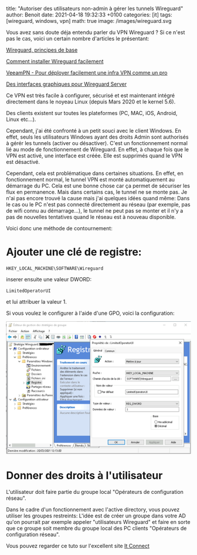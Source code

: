 title: "Autoriser des utilisateurs non-admin à gérer les tunnels Wireguard"
author: Benoit
date: 2021-04-18 19:32:33 +0100
categories: [it]
tags: [wireguard, windows, vpn]
math: true
image: /images/wireguard.svg

Vous avez sans doute déja entendu parler du VPN Wireguard ? Si ce n'est pas le cas, voici un certain nombre d'articles le présentant:

[Wireguard, principes de base]

[Comment installer Wireguard facilement]

[VeeamPN - Pour déployer facilement une infra VPN comme un pro]

[Des interfaces graphiques pour Wireguard Server]

Ce VPN est très facile à configurer, sécurisé et est maintenant intégré directement dans le noyeau Linux (depuis Mars 2020 et le kernel 5.6).

Des clients existent sur toutes les plateformes (PC, MAC, iOS, Android, Linux etc...).

Cependant, j'ai été confronté à un petit souci avec le client Windows. En effet, seuls les utilisateurs Windows ayant des droits Admin sont authorisés à gérér les tunnels (activer ou désactiver). C'est un fonctionnement normal lié au mode de fonctionnement de Wireguard. En effet, à chaque fois que le VPN est activé, une interface est créée. Elle est supprimés quand le VPN est désactivé.

Cependant, cela est problématique dans certaines situations. En effet, en fonctionnement normal, le tunnel VPN est monté automatiquement au démarrage du PC. Cela est une bonne chose car ça permet de sécuriser les flux en permanence. Mais dans certains cas, le tunnel ne se monte pas. Je n'ai pas encore trouvé la cause mais j'ai quelques idées quand même: Dans le cas ou le PC n'est pas connecté directement au réseau (par exemple, pas de wifi connu au démarrage...), le tunnel ne peut pas se monter et il n'y a pas de nouvelles tentatives quand le réseau est à nouveau disponible.

Voici donc une méthode de contournement:

# Ajouter une clé de registre:

```
HKEY_LOCAL_MACHINE\SOFTWARE\Wireguard
```

inserer ensuite une valeur DWORD:
```
LimitedOperatorUI
```
et lui attribuer la valeur 1.

Si vous voulez le configurer à l'aide d'une GPO, voici la configuration:

![GPO clé de registre wireguard](/images/gpo1-Wireguard.png)

# Donner des droits à l'utilisateur

L'utilisateur doit faire partie du groupe local "Opérateurs de configuration réseau".

Dans le cadre d'un fonctionnement avec l'active directory, vous pouvez utiliser les groupes restreints: L'idée est de créer un groupe dans votre AD qu'on pourrait par exemple appeler "utilisateurs Wireguard" et faire en sorte que ce groupe soit membre du groupe local des PC clients "Opérateurs de configuration réseau".

Vous pouvez regarder ce tuto sur l'excellent site [It Connect] 




[Wireguard, principes de base]: https://www.ionos.fr/digitalguide/serveur/outils/wireguard-vpn-principes-de-base/
[Comment installer Wireguard facilement]: https://korben.info/comment-installer-le-vpn-wireguard-facilement.html
[VeeamPN - Pour déployer facilement une infra VPN comme un pro]: https://korben.info/veeampn-pour-deployer-facilement-une-infra-vpn-comme-un-pro.html
[Des interfaces graphiques pour Wireguard Server]: https://korben.info/subspace-une-gui-pour-wireguard-server.html
[It Connect]: https://www.it-connect.fr/gpo-definir-un-utilisateur-administrateur-local-de-tous-les-pcs/